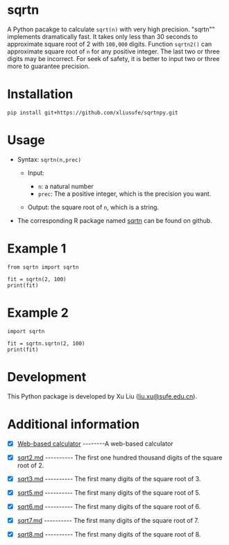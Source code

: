 # sqrtn
A Python pacakge to calculate `sqrt(n)` with very high precision. "sqrtn"" implements dramatically fast. It takes only less than 30 seconds to approximate square root of 2 with `100,000` digits. Function `sqrtn2()` can approximate square root of `n` for any positive integer. The last two or three digits may be incorrect. For seek of safety, it is better to input two or three more to guarantee precision.

# Installation

    pip install git+https://github.com/xliusufe/sqrtnpy.git

# Usage
- Syntax: `sqrtn(n,prec)`
    - Input:
        - `n`: a natural number 
        - `prec`: The a positive integer, which is the precision you want.

    - Output: the square root of `n`, which is a string.

- The corresponding R package named [sqrtn](https://github.com/xliusufe/sqrtn/) can be found on github.
   
# Example 1

    from sqrtn import sqrtn

    fit = sqrtn(2, 100)
    print(fit)


# Example 2

    import sqrtn

    fit = sqrtn.sqrtn(2, 100)
    print(fit)


# Development
This Python package is developed by Xu Liu (liu.xu@sufe.edu.cn).


# Additional information

   
   - [x] [Web-based calculator](https://xliusufe.shinyapps.io/sqrtn/) --------A web-based calculator    
   
   - [x] [sqrt2.md](https://github.com/xliusufe/sqrtn/blob/master/inst/sqrt2.md) ---------- The first one hundred thousand digits of the square root of 2.
   
   - [x] [sqrt3.md](https://github.com/xliusufe/sqrtn/blob/master/inst/sqrt3.md) ---------- The first many digits of the square root of 3.
      
   - [x] [sqrt5.md](https://github.com/xliusufe/sqrtn/blob/master/inst/sqrt5.md) ---------- The first many digits of the square root of 5.
 
   - [x] [sqrt6.md](https://github.com/xliusufe/sqrtn/blob/master/inst/sqrt6.md) ---------- The first many digits of the square root of 6.
   
   - [x] [sqrt7.md](https://github.com/xliusufe/sqrtn/blob/master/inst/sqrt7.md) ---------- The first many digits of the square root of 7.
   
   - [x] [sqrt8.md](https://github.com/xliusufe/sqrtn/blob/master/inst/sqrt8.md) ---------- The first many digits of the square root of 8.


